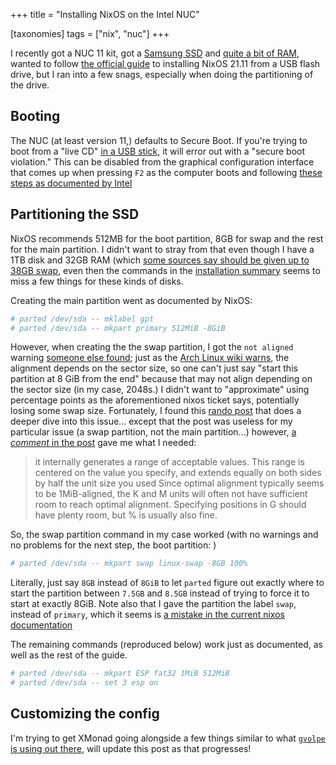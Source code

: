 +++
title = "Installing NixOS on the Intel NUC"

[taxonomies]
tags = ["nix", "nuc"]
+++

I recently got a NUC 11 kit, got a [Samsung SSD](https://www.amazon.com/gp/product/B08GLX7TNT/ref=ppx_yo_dt_b_asin_title_o02_s00?ie=UTF8&psc=1) 
and [quite a bit of RAM](https://www.amazon.com/gp/product/B08FBNQXC4/ref=ppx_yo_dt_b_asin_title_o03_s00?ie=UTF8&psc=1), wanted to follow [the official guide](https://nixos.org/manual/nixos/stable/index.html#sec-installation-summary) to
installing NixOS 21.11 from a USB flash drive, but I ran into a few snags, especially when doing the partitioning of the drive. 

<!-- more -->

## Booting

The NUC (at least version 11,) defaults to Secure Boot. If you're trying to boot from a "live CD" [in a USB stick](https://nixos.org/manual/nixos/stable/index.html#sec-installation-additional-notes), it will error out with a "secure boot violation."
This can be disabled from the graphical configuration interface that comes up when pressing `F2` as the computer boots and following [these steps as documented by Intel](https://www.intel.com/content/www/us/en/support/articles/000038401/intel-nuc/intel-nuc-kits.html)

## Partitioning the SSD

NixOS recommends 512MB for the boot partition, 8GB for swap and the rest for the main partition. I didn't want to stray from that even though I have a 1TB disk
and 32GB RAM (which [some sources say should be given up to 38GB swap](https://itsfoss.com/swap-size/), even then the commands in the [installation summary](https://nixos.org/manual/nixos/stable/index.html#sec-installation-summary) seems to miss
a few things for these kinds of disks. 

Creating the main partition went as documented by NixOS:

```sh
# parted /dev/sda -- mklabel gpt
# parted /dev/sda -- mkpart primary 512MiB -8GiB
```

However, when creating the the swap partition, I got the `not aligned` warning [someone else found](https://discourse.nixos.org/t/following-install-gave-warning-the-resulting-partition-is-not-properly-aligned-for-best-performance/5335);
just as the [Arch Linux wiki warns](https://wiki.archlinux.org/title/Parted#Warnings), the alignment depends on the sector size, so one can't just say "start
this partition at 8 GiB from the end" because that may not align depending on the sector size (in my case, 2048s.) I didn't want to "approximate" using percentage points
as the aforementioned nixos ticket says, potentially losing some swap size. Fortunately, I found this [rando post](https://blog.hqcodeshop.fi/archives/273-GNU-Parted-Solving-the-dreaded-The-resulting-partition-is-not-properly-aligned-for-best-performance.html)
that does a deeper dive into this issue... except that the post was useless for my particular issue (a swap partition, not the main partition...) however, [a _comment_ 
in the post](https://blog.hqcodeshop.fi/archives/273-GNU-Parted-Solving-the-dreaded-The-resulting-partition-is-not-properly-aligned-for-best-performance.html#c2166) gave me what I needed:

> it internally generates a range of acceptable values. This range is centered on the value you specify, and extends equally on both sides by half the unit size you used
> Since optimal alignment typically seems to be 1MiB-aligned, the K and M units will often not have sufficient room to reach optimal alignment. Specifying positions in G should have plenty room, but % is usually also fine.

So, the swap partition command in my case worked (with no warnings and no problems for the next step, the boot partition: )

```sh
# parted /dev/sda -- mkpart swap linux-swap -8GB 100%
```

Literally, just say `8GB` instead of `8GiB` to let `parted` figure out exactly where to start the partition between `7.5GB` and `8.5GB` instead of trying to force it to
start at exactly 8GiB. Note also that I gave the partition the label `swap`, instead of `primary`, which it seems is [a mistake in the current nixos documentation](https://github.com/NixOS/nixpkgs/issues/161903)

The remaining commands (reproduced below) work just as documented, as well as the rest of the guide.

```sh
# parted /dev/sda -- mkpart ESP fat32 1MiB 512MiB
# parted /dev/sda -- set 3 esp on
```

## Customizing the config

I'm trying to get XMonad going alongside a few things similar to what [`gvolpe` is using out there](https://github.com/gvolpe/nix-config), will update this post as
that progresses!
